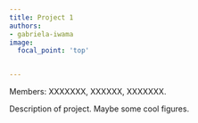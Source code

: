 ```yaml
---
title: Project 1
authors:
- gabriela-iwama
image:
  focal_point: 'top'


---
```


Members: XXXXXXX, XXXXXX, XXXXXXX.

<!--more-->

Description of project.
Maybe some cool figures.
